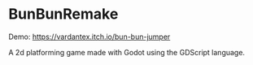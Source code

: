 # BunBunRemake

Demo: https://vardantex.itch.io/bun-bun-jumper

A 2d platforming game made with Godot using the GDScript language.


